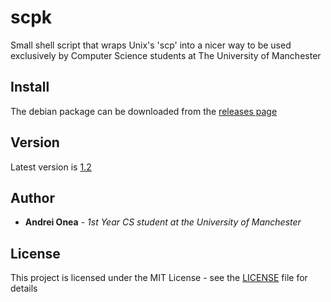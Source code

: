 # scpk

Small shell script that wraps Unix's 'scp' into a nicer way to be used exclusively by Computer Science students at The University of Manchester

## Install

The debian package can be downloaded from the [releases page](http://www.dropwizard.io/1.0.2/docs/)

## Version

Latest version is [1.2](tag)

## Author

* **Andrei Onea** - *1st Year CS student at the University of Manchester*

## License

This project is licensed under the MIT License - see the [LICENSE](LICENSE) file for details

